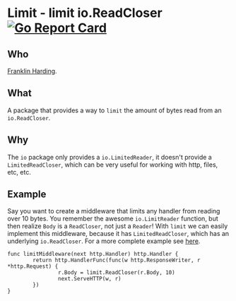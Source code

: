 # Limit - limit io.ReadCloser [![Go Report Card](https://goreportcard.com/badge/github.com/fharding1/limit)](https://goreportcard.com/report/github.com/fharding1/limit)

## Who

[Franklin Harding](https://harding.coffee/).

## What

A package that provides a way to `limit` the amount of bytes read from an
`io.ReadCloser`.

## Why

The `io` package only provides a `io.LimitedReader`, it doesn't provide a `LimitedReadCloser`, which can be very useful for working with http, files,
etc, etc.

## Example

Say you want to create a middleware that limits any handler from reading
over 10 bytes. You remember the awesome `io.LimitReader` function, but then
realize `Body` is a `ReadCloser`, not just a `Reader`! With `limit` we can
easily implement this middleware, because it has `LimitedReadCloser`, which
has an underlying `io.ReadCloser`. For a more complete example see [here](https://gist.github.com/fharding1/92eb4a65492836933d2972f7b5897633).

```golang
func limitMiddleware(next http.Handler) http.Handler {
        return http.HandlerFunc(func(w http.ResponseWriter, r *http.Request) {
                r.Body = limit.ReadCloser(r.Body, 10)
                next.ServeHTTP(w, r)
        })
}
```
